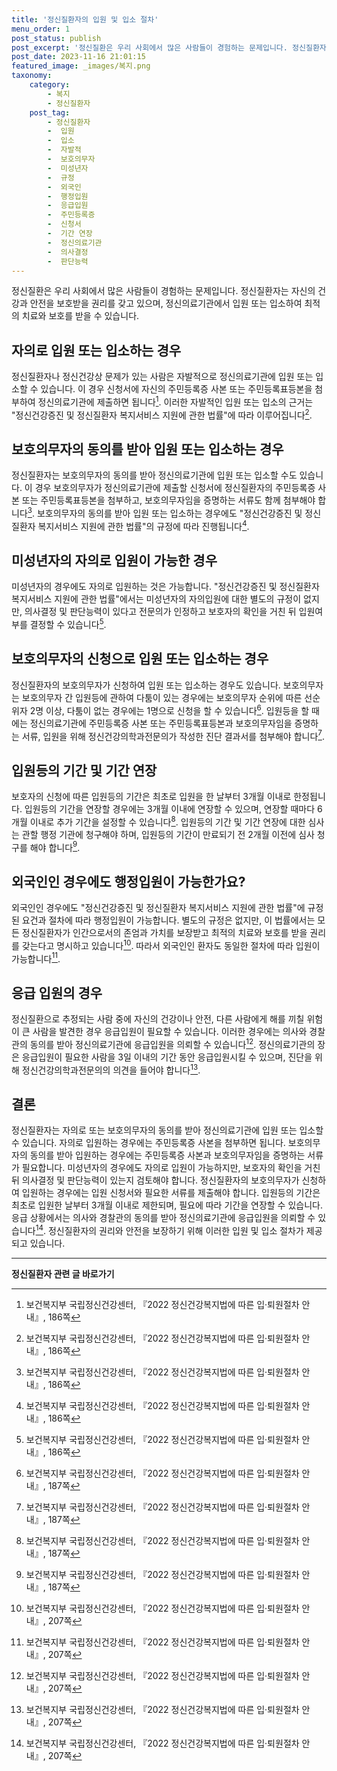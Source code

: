```yaml
---
title: '정신질환자의 입원 및 입소 절차'
menu_order: 1
post_status: publish
post_excerpt: '정신질환은 우리 사회에서 많은 사람들이 경험하는 문제입니다. 정신질환자는 자신의 건강과 안전을 보호받을 권리를 갖고 있으며, 정신의료기관에서 입원 또는 입소하여 최적의 치료와 보호를 받을 수 있습니다.'
post_date: 2023-11-16 21:01:15
featured_image: _images/복지.png
taxonomy:
    category:
        - 복지
        - 정신질환자
    post_tag:
        - 정신질환자
        -  입원
        -  입소
        -  자발적
        -  보호의무자
        -  미성년자
        -  규정
        -  외국인
        -  행정입원
        -  응급입원
        -  주민등록증
        -  신청서
        -  기간 연장
        -  정신의료기관
        -  의사결정
        -  판단능력
---
```



정신질환은 우리 사회에서 많은 사람들이 경험하는 문제입니다. 정신질환자는 자신의 건강과 안전을 보호받을 권리를 갖고 있으며, 정신의료기관에서 입원 또는 입소하여 최적의 치료와 보호를 받을 수 있습니다.

## 자의로 입원 또는 입소하는 경우
정신질환자나 정신건강상 문제가 있는 사람은 자발적으로 정신의료기관에 입원 또는 입소할 수 있습니다. 이 경우 신청서에 자신의 주민등록증 사본 또는 주민등록표등본을 첨부하여 정신의료기관에 제출하면 됩니다[^1]. 이러한 자발적인 입원 또는 입소의 근거는 "정신건강증진 및 정신질환자 복지서비스 지원에 관한 법률"에 따라 이루어집니다[^1].

## 보호의무자의 동의를 받아 입원 또는 입소하는 경우
정신질환자는 보호의무자의 동의를 받아 정신의료기관에 입원 또는 입소할 수도 있습니다. 이 경우 보호의무자가 정신의료기관에 제출할 신청서에 정신질환자의 주민등록증 사본 또는 주민등록표등본을 첨부하고, 보호의무자임을 증명하는 서류도 함께 첨부해야 합니다[^2]. 보호의무자의 동의를 받아 입원 또는 입소하는 경우에도 "정신건강증진 및 정신질환자 복지서비스 지원에 관한 법률"의 규정에 따라 진행됩니다[^2].

## 미성년자의 자의로 입원이 가능한 경우
미성년자의 경우에도 자의로 입원하는 것은 가능합니다. "정신건강증진 및 정신질환자 복지서비스 지원에 관한 법률"에서는 미성년자의 자의입원에 대한 별도의 규정이 없지만, 의사결정 및 판단능력이 있다고 전문의가 인정하고 보호자의 확인을 거친 뒤 입원여부를 결정할 수 있습니다[^3].

## 보호의무자의 신청으로 입원 또는 입소하는 경우
정신질환자의 보호의무자가 신청하여 입원 또는 입소하는 경우도 있습니다. 보호의무자는 보호의무자 간 입원등에 관하여 다툼이 있는 경우에는 보호의무자 순위에 따른 선순위자 2명 이상, 다툼이 없는 경우에는 1명으로 신청을 할 수 있습니다[^4]. 입원등을 할 때에는 정신의료기관에 주민등록증 사본 또는 주민등록표등본과 보호의무자임을 증명하는 서류, 입원을 위해 정신건강의학과전문의가 작성한 진단 결과서를 첨부해야 합니다[^4].

## 입원등의 기간 및 기간 연장
보호자의 신청에 따른 입원등의 기간은 최초로 입원을 한 날부터 3개월 이내로 한정됩니다. 입원등의 기간을 연장할 경우에는 3개월 이내에 연장할 수 있으며, 연장할 때마다 6개월 이내로 추가 기간을 설정할 수 있습니다[^5]. 입원등의 기간 및 기간 연장에 대한 심사는 관할 행정 기관에 청구해야 하며, 입원등의 기간이 만료되기 전 2개월 이전에 심사 청구를 해야 합니다[^6].

## 외국인인 경우에도 행정입원이 가능한가요?
외국인인 경우에도 "정신건강증진 및 정신질환자 복지서비스 지원에 관한 법률"에 규정된 요건과 절차에 따라 행정입원이 가능합니다. 별도의 규정은 없지만, 이 법률에서는 모든 정신질환자가 인간으로서의 존엄과 가치를 보장받고 최적의 치료와 보호를 받을 권리를 갖는다고 명시하고 있습니다[^7]. 따라서 외국인인 환자도 동일한 절차에 따라 입원이 가능합니다[^7].

## 응급 입원의 경우
정신질환으로 추정되는 사람 중에 자신의 건강이나 안전, 다른 사람에게 해를 끼칠 위험이 큰 사람을 발견한 경우 응급입원이 필요할 수 있습니다. 이러한 경우에는 의사와 경찰관의 동의를 받아 정신의료기관에 응급입원을 의뢰할 수 있습니다[^8]. 정신의료기관의 장은 응급입원이 필요한 사람을 3일 이내의 기간 동안 응급입원시킬 수 있으며, 진단을 위해 정신건강의학과전문의의 의견을 들어야 합니다[^8].

## 결론
정신질환자는 자의로 또는 보호의무자의 동의를 받아 정신의료기관에 입원 또는 입소할 수 있습니다. 자의로 입원하는 경우에는 주민등록증 사본을 첨부하면 됩니다. 보호의무자의 동의를 받아 입원하는 경우에는 주민등록증 사본과 보호의무자임을 증명하는 서류가 필요합니다. 미성년자의 경우에도 자의로 입원이 가능하지만, 보호자의 확인을 거친 뒤 의사결정 및 판단능력이 있는지 검토해야 합니다. 정신질환자의 보호의무자가 신청하여 입원하는 경우에는 입원 신청서와 필요한 서류를 제출해야 합니다. 입원등의 기간은 최초로 입원한 날부터 3개월 이내로 제한되며, 필요에 따라 기간을 연장할 수 있습니다. 응급 상황에서는 의사와 경찰관의 동의를 받아 정신의료기관에 응급입원을 의뢰할 수 있습니다[^8]. 정신질환자의 권리와 안전을 보장하기 위해 이러한 입원 및 입소 절차가 제공되고 있습니다.

[^1]: 보건복지부 국립정신건강센터, 『2022 정신건강복지법에 따른 입·퇴원절차 안내』, 186쪽
[^2]: 보건복지부 국립정신건강센터, 『2022 정신건강복지법에 따른 입·퇴원절차 안내』, 186쪽
[^3]: 보건복지부 국립정신건강센터, 『2022 정신건강복지법에 따른 입·퇴원절차 안내』, 186쪽
[^4]: 보건복지부 국립정신건강센터, 『2022 정신건강복지법에 따른 입·퇴원절차 안내』, 187쪽
[^5]: 보건복지부 국립정신건강센터, 『2022 정신건강복지법에 따른 입·퇴원절차 안내』, 187쪽
[^6]: 보건복지부 국립정신건강센터, 『2022 정신건강복지법에 따른 입·퇴원절차 안내』, 187쪽
[^7]: 보건복지부 국립정신건강센터, 『2022 정신건강복지법에 따른 입·퇴원절차 안내』, 207쪽
[^8]: 보건복지부 국립정신건강센터, 『2022 정신건강복지법에 따른 입·퇴원절차 안내』, 207쪽
<!-- wp:separator -->
<hr class="wp-block-separator has-alpha-channel-opacity"/>
<!-- /wp:separator -->

<!-- wp:group {"backgroundColor":"base","layout":{"type":"constrained"}} -->
<div class="wp-block-group has-base-background-color has-background"><!-- wp:paragraph {"align":"center","fontSize":"medium"} -->
<p class="has-text-align-center has-large-font-size"><strong>정신질환자 관련 글 바로가기</strong></p>
<!-- /wp:paragraph -->


<!-- wp:latest-posts
{"categories":[{"id":25985,"count":19,"description":"","link":"https://uknowlaw.com/category/%ec%a0%95%ec%8b%a0%ec%a7%88%ed%99%98%ec%9e%90/","name":"정신질환자","slug":"정신질환자","taxonomy":"category","parent":0,"meta":[],"_links":{"self":[{"href":"https://uknowlaw.com/wp-json/wp/v2/categories/25985"}],"collection":[{"href":"https://uknowlaw.com/wp-json/wp/v2/categories"}],"about":[{"href":"https://uknowlaw.com/wp-json/wp/v2/taxonomies/category"}],"wp:post_type":[{"href":"https://uknowlaw.com/wp-json/wp/v2/posts?categories=25985"}],"curies":[{"name":"wp","href":"https://api.w.org/{rel}","templated":true}]}}],"postsToShow":100,"excerptLength":28,"postLayout":"grid","columns":2,"featuredImageAlign":"left","featuredImageSizeSlug":"large","fontSize":"small"} /--></div>
<!-- /wp:group -->